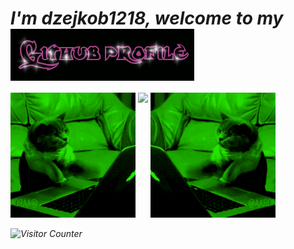 <h1><i>I'm dzejkob1218, welcome to my <i> <img src="title.gif" align="center"/> </h1> 
  
<div>
  <img src="left_cat.gif" width="200" height="200"/>
  <img align="top" src="https://github-readme-stats.vercel.app/api/top-langs/?username=dzejkob1218&langs_count=6&title_color=ffffff&text_color=ffffff&layout=compact&theme=github_dark&hide=blade,scss,shell" />
   <img src="right_cat.gif" width="200" height="200"/>
</div>
  
  ![Visitor Counter](https://visitor-badge.laobi.icu/badge?page_id=CharalambosIoannou.dzejkon1218)
